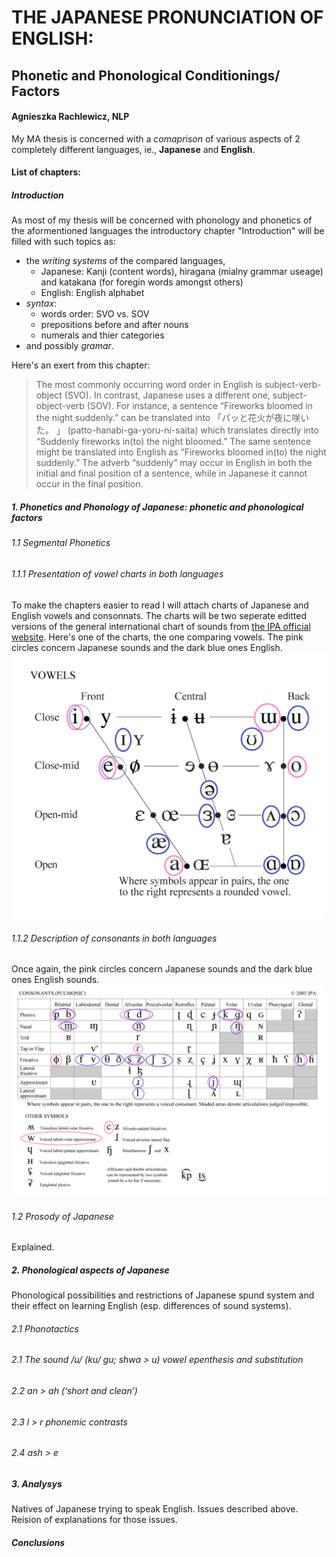 # THE JAPANESE PRONUNCIATION OF ENGLISH: #
## Phonetic and Phonological Conditionings/ Factors ## 
#### Agnieszka Rachlewicz, NLP ###
My MA thesis is concerned with a _comaprison_ of various aspects of 2 completely different languages, ie., **Japanese** and **English**. 

#### List of chapters:

##### Introduction
As most of my thesis will be concerned with phonology and phonetics of the aformentioned languages the introductory chapter "Introduction" will be filled with such topics as:
* the *writing systems* of the compared languages, 
  * Japanese: Kanji (content words), hiragana (mialny grammar useage) and katakana (for foregin words amongst others)
  * English: English alphabet
* *syntax*:
  * words order: SVO vs. SOV
  * prepositions before and after nouns
  * numerals and thier categories 
* and possibly *gramar*.

Here's an exert from this chapter:
>The most commonly occurring word order in English is subject-verb-object (SVO). In contrast, Japanese uses a different one, subject-object-verb (SOV). For instance, a sentence 
“Fireworks bloomed in the night suddenly.” can be translated into
「パッと花火が夜に咲いた。 」  (patto-hanabi-ga-yoru-ni-saita) which translates directly into “Suddenly fireworks in(to) the night bloomed.” The same sentence might be translated into English as “Fireworks bloomed in(to) the night suddenly.” The adverb “suddenly” may occur in English in both the initial and final position of a sentence, while in Japanese it cannot occur in the final position.

##### 1. Phonetics and Phonology of Japanese: phonetic and phonological factors
###### 1.1 Segmental Phonetics
###### 1.1.1  Presentation of vowel charts in both languages
To make the chapters easier to read I will attach charts of Japanese and English vowels and consonnats. The charts will be two seperate editted versions of the general international chart of sounds from [the IPA official website](https://www.internationalphoneticassociation.org/content/full-ipa-chart).
Here's one of the charts, the one comparing vowels. The pink circles concern Japanese sounds and the dark blue ones English. ![The Vowels Chart](https://github.com/AgggR/MA_Plan/blob/master/IPA2005_3000px__VOWELS.png)
###### 1.1.2  Description of consonants in both languages
Once again, the pink circles concern Japanese sounds and the dark blue ones English sounds.
![The Consonant Chart](https://github.com/AgggR/MA_Plan/blob/master/IPA_consonants.png)
###### 1.2 Prosody of Japanese
Explained.

##### 2. Phonological aspects of Japanese
Phonological possibilities and restrictions of Japanese spund system and their effect on learning English (esp. differences of sound systems).
###### 2.1	Phonotactics
###### 2.1 The sound /u/ (ku/ gu; shwa > u) vowel epenthesis and substitution 
###### 2.2	an > ah (‘short and clean’)
###### 2.3	l > r phonemic contrasts
###### 2.4 ash > e

##### 3. Analysys
Natives of Japanese trying to speak English. Issues described above. Reision of explanations for those issues.

##### Conclusions
